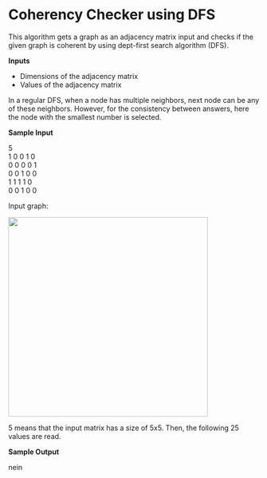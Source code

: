 # Coherency Checker using DFS

This algorithm gets a graph as an adjacency matrix input and checks if the given graph is coherent by using dept-first search algorithm (DFS).

**Inputs**
* Dimensions of the adjacency matrix
* Values of the adjacency matrix

In a regular DFS, when a node has multiple neighbors, next node can be any of these neighbors. However, for the
consistency between answers, here the node with the smallest number is selected.

**Sample Input**

5\
1 0 0 1 0\
0 0 0 0 1\
0 0 1 0 0\
1 1 1 1 0\
0 0 1 0 0

Input graph:

<img src="https://user-images.githubusercontent.com/36201330/165468833-2e6fd4c3-08e0-4865-a332-a62b4e251472.png" width=400>

5 means that the input matrix has a size of 5x5.
Then, the following 25 values are read.

**Sample Output**

nein
